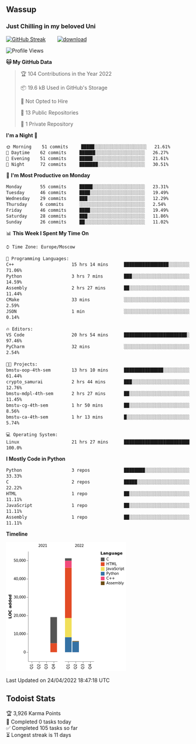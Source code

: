 ## Wassup 
### Just Chilling in my beloved Uni 

<!--
-->

[![GitHub Streak](http://github-readme-streak-stats.herokuapp.com?user=archeoss&theme=shades-of-purple&hide_border=true&date_format=j%20M%5B%20Y%5D)](https://git.io/streak-stats)&nbsp;&nbsp;&nbsp;&nbsp;&nbsp;&nbsp;&nbsp;&nbsp;[![download](https://user-images.githubusercontent.com/68448737/147796309-d8b65b1d-4dde-40d9-b03a-2b42aaa6cd43.jpeg)
](https://bmstu.ru/)

<!--START_SECTION:waka-->
![Profile Views](http://img.shields.io/badge/Profile%20Views-0-blue)

**🐱 My GitHub Data** 

> 🏆 104 Contributions in the Year 2022
 > 
> 📦 19.6 kB Used in GitHub's Storage 
 > 
> 🚫 Not Opted to Hire
 > 
> 📜 13 Public Repositories 
 > 
> 🔑 1 Private Repository 
 > 
**I'm a Night 🦉** 

```text
🌞 Morning    51 commits     █████░░░░░░░░░░░░░░░░░░░░   21.61% 
🌆 Daytime    62 commits     ██████░░░░░░░░░░░░░░░░░░░   26.27% 
🌃 Evening    51 commits     █████░░░░░░░░░░░░░░░░░░░░   21.61% 
🌙 Night      72 commits     ███████░░░░░░░░░░░░░░░░░░   30.51%

```
📅 **I'm Most Productive on Monday** 

```text
Monday       55 commits     █████░░░░░░░░░░░░░░░░░░░░   23.31% 
Tuesday      46 commits     ████░░░░░░░░░░░░░░░░░░░░░   19.49% 
Wednesday    29 commits     ███░░░░░░░░░░░░░░░░░░░░░░   12.29% 
Thursday     6 commits      ░░░░░░░░░░░░░░░░░░░░░░░░░   2.54% 
Friday       46 commits     ████░░░░░░░░░░░░░░░░░░░░░   19.49% 
Saturday     28 commits     ███░░░░░░░░░░░░░░░░░░░░░░   11.86% 
Sunday       26 commits     ██░░░░░░░░░░░░░░░░░░░░░░░   11.02%

```


📊 **This Week I Spent My Time On** 

```text
⌚︎ Time Zone: Europe/Moscow

💬 Programming Languages: 
C++                      15 hrs 14 mins      █████████████████░░░░░░░░   71.06% 
Python                   3 hrs 7 mins        ███░░░░░░░░░░░░░░░░░░░░░░   14.59% 
Assembly                 2 hrs 27 mins       ██░░░░░░░░░░░░░░░░░░░░░░░   11.44% 
CMake                    33 mins             ░░░░░░░░░░░░░░░░░░░░░░░░░   2.59% 
JSON                     1 min               ░░░░░░░░░░░░░░░░░░░░░░░░░   0.14%

🔥 Editors: 
VS Code                  20 hrs 54 mins      ████████████████████████░   97.46% 
PyCharm                  32 mins             ░░░░░░░░░░░░░░░░░░░░░░░░░   2.54%

🐱‍💻 Projects: 
bmstu-oop-4th-sem        13 hrs 10 mins      ███████████████░░░░░░░░░░   61.44% 
crypto_samurai           2 hrs 44 mins       ███░░░░░░░░░░░░░░░░░░░░░░   12.76% 
bmstu-mdpl-4th-sem       2 hrs 27 mins       ██░░░░░░░░░░░░░░░░░░░░░░░   11.45% 
bmstu-cg-4th-sem         1 hr 50 mins        ██░░░░░░░░░░░░░░░░░░░░░░░   8.56% 
bmstu-ca-4th-sem         1 hr 13 mins        █░░░░░░░░░░░░░░░░░░░░░░░░   5.74%

💻 Operating System: 
Linux                    21 hrs 27 mins      █████████████████████████   100.0%

```

**I Mostly Code in Python** 

```text
Python                   3 repos             ████████░░░░░░░░░░░░░░░░░   33.33% 
C                        2 repos             █████░░░░░░░░░░░░░░░░░░░░   22.22% 
HTML                     1 repo              ██░░░░░░░░░░░░░░░░░░░░░░░   11.11% 
JavaScript               1 repo              ██░░░░░░░░░░░░░░░░░░░░░░░   11.11% 
Assembly                 1 repo              ██░░░░░░░░░░░░░░░░░░░░░░░   11.11%

```


**Timeline**

![Chart not found](https://raw.githubusercontent.com/archeoss/archeoss/master/charts/bar_graph.png) 


 Last Updated on 24/04/2022 18:47:18 UTC
<!--END_SECTION:waka-->

## Todoist Stats

<!-- TODO-IST:START -->
🏆  3,926 Karma Points           
🌸  Completed 0 tasks today           
✅  Completed 105 tasks so far           
⏳  Longest streak is 11 days
<!-- TODO-IST:END -->
